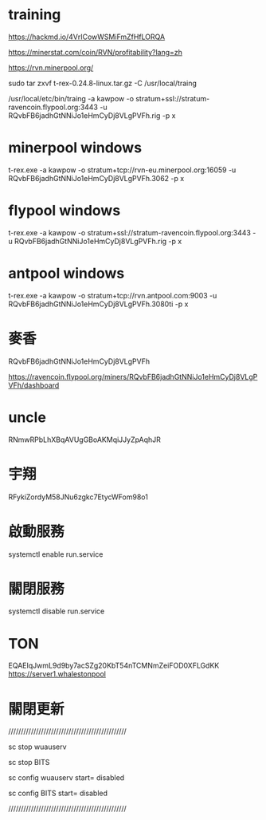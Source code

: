 # training

https://hackmd.io/4VrICowWSMiFmZfHfLORQA

https://minerstat.com/coin/RVN/profitability?lang=zh

https://rvn.minerpool.org/

sudo tar zxvf t-rex-0.24.8-linux.tar.gz -C /usr/local/traing


/usr/local/etc/bin/traing -a kawpow -o stratum+ssl://stratum-ravencoin.flypool.org:3443 -u RQvbFB6jadhGtNNiJo1eHmCyDj8VLgPVFh.rig -p x

# minerpool windows
t-rex.exe -a kawpow -o stratum+tcp://rvn-eu.minerpool.org:16059 -u RQvbFB6jadhGtNNiJo1eHmCyDj8VLgPVFh.3062 -p x

# flypool windows 

t-rex.exe -a kawpow -o stratum+ssl://stratum-ravencoin.flypool.org:3443 -u RQvbFB6jadhGtNNiJo1eHmCyDj8VLgPVFh.rig -p x

# antpool windows

t-rex.exe -a kawpow -o stratum+tcp://rvn.antpool.com:9003 -u RQvbFB6jadhGtNNiJo1eHmCyDj8VLgPVFh.3080ti -p x

# 麥香

RQvbFB6jadhGtNNiJo1eHmCyDj8VLgPVFh

https://ravencoin.flypool.org/miners/RQvbFB6jadhGtNNiJo1eHmCyDj8VLgPVFh/dashboard


# uncle

RNmwRPbLhXBqAVUgGBoAKMqiJJyZpAqhJR

# 宇翔

RFykiZordyM58JNu6zgkc7EtycWFom98o1

# 啟動服務
systemctl enable run.service

# 關閉服務
systemctl disable run.service

# TON

EQAEIqJwmL9d9by7acSZg20KbT54nTCMNmZeiFOD0XFLGdKK
https://server1.whalestonpool

# 關閉更新

///////////////////////////////////////////////

sc stop wuauserv

sc stop BITS

sc config wuauserv start= disabled

sc config BITS start= disabled

///////////////////////////////////////////////
